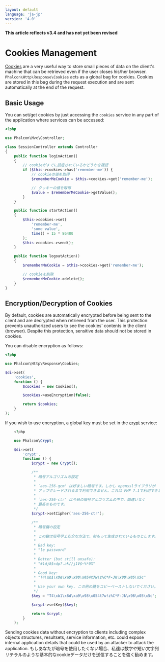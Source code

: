 ```yaml
---
layout: default
language: 'ja-jp'
version: '4.0'
---
```

**This article reflects v3.4 and has not yet been revised**

<a name='overview'></a>

# Cookies Management

[Cookies](https://en.wikipedia.org/wiki/HTTP_cookie) are a very useful way to store small pieces of data on the client's machine that can be retrieved even if the user closes his/her browser. `Phalcon\Http\Response\Cookies` acts as a global bag for cookies. Cookies are stored in this bag during the request execution and are sent automatically at the end of the request.

<a name='usage'></a>

## Basic Usage

You can set/get cookies by just accessing the `cookies` service in any part of the application where services can be accessed:

```php
<?php

use Phalcon\Mvc\Controller;

class SessionController extends Controller
{
    public function loginAction()
    {
        // cookieがすでに設定されているかどうかを確認
        if ($this->cookies->has('remember-me')) {
            // cookieの値を取得
            $rememberMeCookie = $this->cookies->get('remember-me');

            // クッキーの値を取得
            $value = $rememberMeCookie->getValue();
        }
    }

    public function startAction()
    {
        $this->cookies->set(
            'remember-me',
            'some value',
            time() + 15 * 86400
        );
        $this->cookies->send();
    }

    public function logoutAction()
    {
        $rememberMeCookie = $this->cookies->get('remember-me');

        // cookieを削除
        $rememberMeCookie->delete();
    }
}
```

<a name='encryption-decryption'></a>

## Encryption/Decryption of Cookies

By default, cookies are automatically encrypted before being sent to the client and are decrypted when retrieved from the user. This protection prevents unauthorized users to see the cookies' contents in the client (browser). Despite this protection, sensitive data should not be stored in cookies.

You can disable encryption as follows:

```php
<?php

use Phalcon\Http\Response\Cookies;

$di->set(
    'cookies',
    function () {
        $cookies = new Cookies();

        $cookies->useEncryption(false);

        return $cookies;
    }
);
```

If you wish to use encryption, a global key must be set in the [crypt](/4.0/en/crypt) service:

```php
    <?php

    use Phalcon\Crypt;

    $di->set(
        'crypt',
        function () {
            $crypt = new Crypt();

            /**
             * 暗号アルゴリズムの設定
             *
             * `aes-256-gcm' は好ましい暗号です。しかし opensslライブラリが
             * アップグレードされるまで利用できません。これは PHP 7.1で利用できます。
             *
             * `aes-256-ctr' は今日の暗号アルゴリズムの中で、間違いなく
             * 最高のものです。
             */
            $crypt->setCipher('aes-256-ctr');

            /**
             * 暗号鍵の設定
             *
             * この鍵は暗号学上安全な方法で、前もって生成されているものとします。
             *
             * Bad key:
             * "le password"
             *
             * Better (but still unsafe):
             * "#1dj8$=dp?.ak//j1V$~%*0X"
             *
             * Good key:
             * "T4\xb1\x8d\xa9\x98\x054t7w!z%C*F-Jk\x98\x05\x5c"
             *
             * Use your own key. この例の鍵をコピーペーストしないでください。
             */
            $key = "T4\xb1\x8d\xa9\x98\x054t7w!z%C*F-Jk\x98\x05\x5c";

            $crypt->setKey($key);

            return $crypt;
        }
    );
```

<div class="alert alert-danger">
    <p>
        Sending cookies data without encryption to clients including complex objects structures, resultsets, service information, etc. could expose internal application details that could be used by an attacker to attack the application. もしあなたが暗号を使用したくない場合、私達は数字や短い文字列リテラルのような基本的なcookieデータだけを送信することを強く勧めます。
    </p>
</div>
